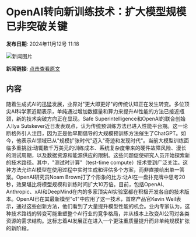# OpenAI转向新训练技术：扩大模型规模已非突破关键

**发布日期**: 2024年11月12号 11:18

![新闻图片](https://pic.chinaz.com/picmap/202302150929449091_0.jpg)

**新闻链接**: [点击查看原文](https://www.aibase.com/zh/news/13165)

## 内容

随着生成式AI的迅猛发展，业界对"更大即更好"的传统认知正在发生转变。多位顶尖AI科学家近期表示，单纯通过增加数据量和算力来提升AI性能的方法已接近瓶颈，新的技术突破方向正在显现。Safe Superintelligence和OpenAI的联合创始人Ilya Sutskever近日发表观点，认为传统预训练方法已进入性能平台期。这一论断格外引人注目，因为正是他早期倡导的大规模预训练方法催生了ChatGPT。如今，他表示AI领域已从"规模扩张时代"迈入"奇迹和发现时代"。当前大模型训练面临多重挑战:动辄数千万美元的训练成本、系统复杂度带来的硬件故障风险、漫长的测试周期，以及数据资源和能源供应的限制。这些问题促使研究人员开始探索新的技术路径。其中，"测试时计算"（test-time compute）技术受到广泛关注。这种方法允许AI模型在使用过程中实时生成和评估多个方案，而非直接给出单一答案。OpenAI研究员Noam Brown打了个形象的比方:让AI在一盘扑克牌中思考20秒，效果堪比将模型规模和训练时间扩大10万倍。目前，包括OpenAI、Anthropic、xAI和DeepMind在内的多家顶尖AI实验室都在积极开发各自的技术版本。OpenAI已在其最新模型"o1"中应用了这一技术，首席产品官Kevin Weil表示，通过这些创新方法，他们看到了大量提升模型性能的机会。业内专家认为，这种技术路线的转变可能重塑整个AI行业的竞争格局，并从根本上改变AI公司对各类资源的需求结构。这标志着AI发展正在进入一个更注重质量提升而非单纯规模扩张的新阶段。
